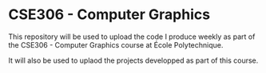 # CSE306 - Computer Graphics

This repository will be used to upload the code I produce weekly as part of the CSE306 - Computer Graphics course at École Polytechnique.

It will also be used to uplaod the projects developped as part of this course.
